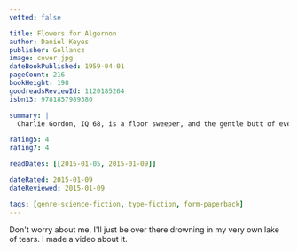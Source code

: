 ```yaml
---
vetted: false

title: Flowers for Algernon
author: Daniel Keyes
publisher: Gollancz
image: cover.jpg
dateBookPublished: 1959-04-01
pageCount: 216
bookHeight: 198
goodreadsReviewId: 1120185264
isbn13: 9781857989380

summary: |
  Charlie Gordon, IQ 68, is a floor sweeper, and the gentle butt of everyone's jokes, until an experiment in the enhancement of human intelligence turns him into a genius. But then Algernon, the mouse whose triumphal experimental tranformation preceded his, fades and dies, and Charlie has to face the possibility that his salvation was only temporary.

rating5: 4
rating7: 4

readDates: [[2015-01-05, 2015-01-09]]

dateRated: 2015-01-09
dateReviewed: 2015-01-09

tags: [genre-science-fiction, type-fiction, form-paperback]
---
```


Don't worry about me, I'll just be over there drowning in my very own lake of tears.
  I made a video about it.
